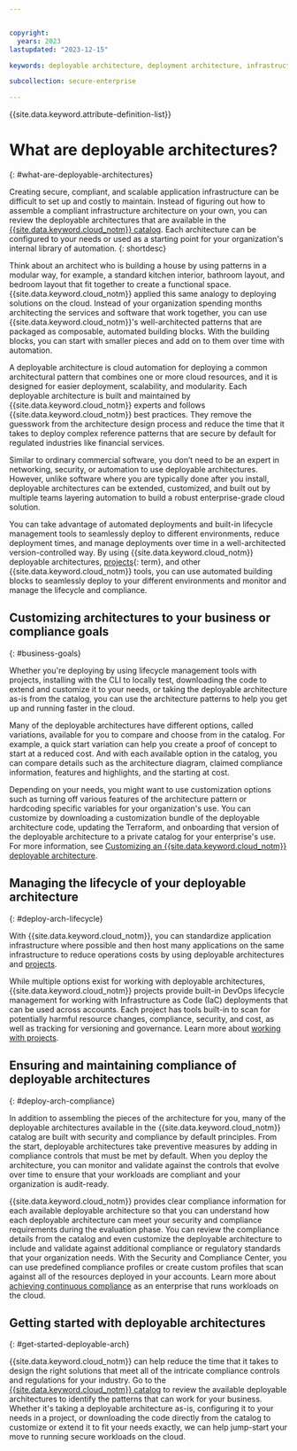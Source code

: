 ```yaml
---


copyright:
  years: 2023
lastupdated: "2023-12-15"

keywords: deployable architecture, deployment architecture, infrastructure patterns

subcollection: secure-enterprise

---
```


{{site.data.keyword.attribute-definition-list}}

# What are deployable architectures?
{: #what-are-deployable-architectures}

Creating secure, compliant, and scalable application infrastructure can be difficult to set up and costly to maintain. Instead of figuring out how to assemble a compliant infrastructure architecture on your own, you can review the deployable architectures that are available in the [{{site.data.keyword.cloud_notm}} catalog](/catalog#reference_architecture). Each architecture can be configured to your needs or used as a starting point for your organization's internal library of automation.
{: shortdesc}

Think about an architect who is building a house by using patterns in a modular way, for example, a standard kitchen interior, bathroom layout, and bedroom layout that fit together to create a functional space. {{site.data.keyword.cloud_notm}} applied this same analogy to deploying solutions on the cloud. Instead of your organization spending months architecting the services and software that work together, you can use {{site.data.keyword.cloud_notm}}'s well-architected patterns that are packaged as composable, automated building blocks. With the building blocks, you can start with smaller pieces and add on to them over time with automation.

A deployable architecture is cloud automation for deploying a common architectural pattern that combines one or more cloud resources, and it is designed for easier deployment, scalability, and modularity. Each deployable architecture is built and maintained by {{site.data.keyword.cloud_notm}} experts and follows {{site.data.keyword.cloud_notm}} best practices. They remove the guesswork from the architecture design process and reduce the time that it takes to deploy complex reference patterns that are secure by default for regulated industries like financial services.

Similar to ordinary commercial software, you don’t need to be an expert in networking, security, or automation to use deployable architectures. However, unlike software where you are typically done after you install, deployable architectures can be extended, customized, and built out by multiple teams layering automation to build a robust enterprise-grade cloud solution.

You can take advantage of automated deployments and built-in lifecycle management tools to seamlessly deploy to different environments, reduce deployment times, and manage deployments over time in a well-architected version-controlled way. By using {{site.data.keyword.cloud_notm}} deployable architectures, [projects](#x2035151){: term}, and other {{site.data.keyword.cloud_notm}} tools, you can use automated building blocks to seamlessly deploy to your different environments and monitor and manage the lifecycle and compliance.


## Customizing architectures to your business or compliance goals
{: #business-goals}

Whether you're deploying by using lifecycle management tools with projects, installing with the CLI to locally test, downloading the code to extend and customize it to your needs, or taking the deployable architecture as-is from the catalog, you can use the architecture patterns to help you get up and running faster in the cloud.

Many of the deployable architectures have different options, called variations, available for you to compare and choose from in the catalog. For example, a quick start variation can help you create a proof of concept to start at a reduced cost. And with each available option in the catalog, you can compare details such as the architecture diagram, claimed compliance information, features and highlights, and the starting at cost.

Depending on your needs, you might want to use customization options such as turning off various features of the architecture pattern or hardcoding specific variables for your organization's use. You can customize by downloading a customization bundle of the deployable architecture code, updating the Terraform, and onboarding that version of the deployable architecture to a private catalog for your enterprise's use. For more information, see [Customizing an {{site.data.keyword.cloud_notm}} deployable architecture](/docs/secure-enterprise?topic=secure-enterprise-customize-from-catalog).


## Managing the lifecycle of your deployable architecture
{: #deploy-arch-lifecycle}

With {{site.data.keyword.cloud_notm}}, you can standardize application infrastructure where possible and then host many applications on the same infrastructure to reduce operations costs by using deployable architectures and [projects](/docs/secure-enterprise?topic=secure-enterprise-understanding-projects).

While multiple options exist for working with deployable architectures, {{site.data.keyword.cloud_notm}} projects provide built-in DevOps lifecycle management for working with Infrastructure as Code (IaC) deployments that can be used across accounts. Each project has tools built-in to scan for potentially harmful resource changes, compliance, security, and cost, as well as tracking for versioning and governance. Learn more about [working with projects](/docs/secure-enterprise?topic=secure-enterprise-understanding-projects).

## Ensuring and maintaining compliance of deployable architectures
{: #deploy-arch-compliance}

In addition to assembling the pieces of the architecture for you, many of the deployable architectures available in the {{site.data.keyword.cloud_notm}} catalog are built with security and compliance by default principles. From the start, deployable architectures take preventive measures by adding in compliance controls that must be met by default. When you deploy the architecture, you can monitor and validate against the controls that evolve over time to ensure that your workloads are compliant and your organization is audit-ready.

{{site.data.keyword.cloud_notm}} provides clear compliance information for each available deployable architecture so that you can understand how each deployable architecture can meet your security and compliance requirements during the evaluation phase. You can review the compliance details from the catalog and even customize the deployable architecture to include and validate against additional compliance or regulatory standards that your organization needs. With the Security and Compliance Center, you can use predefined compliance profiles or create custom profiles that scan against all of the resources deployed in your accounts. Learn more about [achieving continuous compliance](/docs/secure-enterprise?topic=secure-enterprise-continuous-compliance) as an enterprise that runs workloads on the cloud.


## Getting started with deployable architectures
{: #get-started-deployable-arch}

{{site.data.keyword.cloud_notm}} can help reduce the time that it takes to design the right solutions that meet all of the intricate compliance controls and regulations for your industry. Go to the [{{site.data.keyword.cloud_notm}} catalog](/catalog#reference_architecture) to review the available deployable architectures to identify the patterns that can work for your business. Whether it's taking a deployable architecture as-is, configuring it to your needs in a project, or downloading the code directly from the catalog to customize or extend it to fit your needs exactly, we can help jump-start your move to running secure workloads on the cloud.

